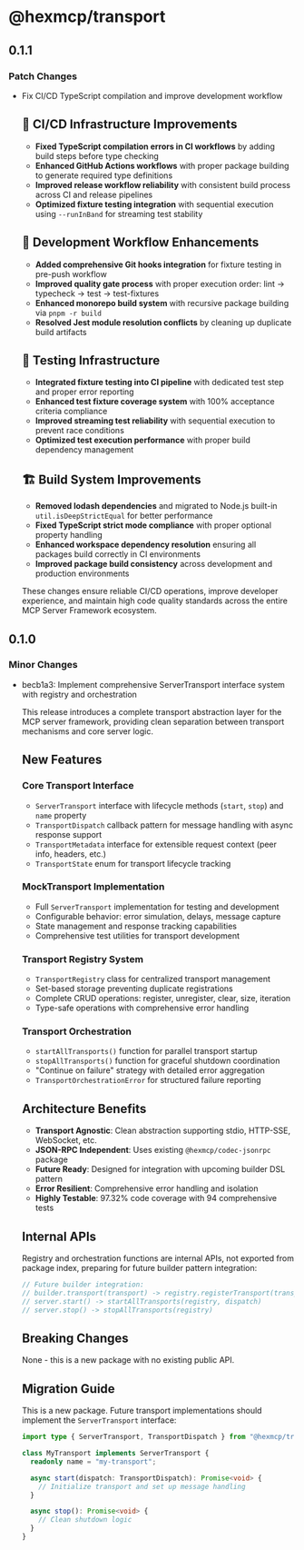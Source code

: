 # @hexmcp/transport

## 0.1.1

### Patch Changes

- Fix CI/CD TypeScript compilation and improve development workflow

  ## 🔧 CI/CD Infrastructure Improvements

  - **Fixed TypeScript compilation errors in CI workflows** by adding build steps before type checking
  - **Enhanced GitHub Actions workflows** with proper package building to generate required type definitions
  - **Improved release workflow reliability** with consistent build process across CI and release pipelines
  - **Optimized fixture testing integration** with sequential execution using `--runInBand` for streaming test stability

  ## 🎯 Development Workflow Enhancements

  - **Added comprehensive Git hooks integration** for fixture testing in pre-push workflow
  - **Improved quality gate process** with proper execution order: lint → typecheck → test → test-fixtures
  - **Enhanced monorepo build system** with recursive package building via `pnpm -r build`
  - **Resolved Jest module resolution conflicts** by cleaning up duplicate build artifacts

  ## 🧪 Testing Infrastructure

  - **Integrated fixture testing into CI pipeline** with dedicated test step and proper error reporting
  - **Enhanced test fixture coverage system** with 100% acceptance criteria compliance
  - **Improved streaming test reliability** with sequential execution to prevent race conditions
  - **Optimized test execution performance** with proper build dependency management

  ## 🏗️ Build System Improvements

  - **Removed lodash dependencies** and migrated to Node.js built-in `util.isDeepStrictEqual` for better performance
  - **Fixed TypeScript strict mode compliance** with proper optional property handling
  - **Enhanced workspace dependency resolution** ensuring all packages build correctly in CI environments
  - **Improved package build consistency** across development and production environments

  These changes ensure reliable CI/CD operations, improve developer experience, and maintain high code quality standards across the entire MCP Server Framework ecosystem.

## 0.1.0

### Minor Changes

- becb1a3: Implement comprehensive ServerTransport interface system with registry and orchestration

  This release introduces a complete transport abstraction layer for the MCP server framework, providing clean separation between transport mechanisms and core server logic.

  ## New Features

  ### Core Transport Interface

  - `ServerTransport` interface with lifecycle methods (`start`, `stop`) and `name` property
  - `TransportDispatch` callback pattern for message handling with async response support
  - `TransportMetadata` interface for extensible request context (peer info, headers, etc.)
  - `TransportState` enum for transport lifecycle tracking

  ### MockTransport Implementation

  - Full `ServerTransport` implementation for testing and development
  - Configurable behavior: error simulation, delays, message capture
  - State management and response tracking capabilities
  - Comprehensive test utilities for transport development

  ### Transport Registry System

  - `TransportRegistry` class for centralized transport management
  - Set-based storage preventing duplicate registrations
  - Complete CRUD operations: register, unregister, clear, size, iteration
  - Type-safe operations with comprehensive error handling

  ### Transport Orchestration

  - `startAllTransports()` function for parallel transport startup
  - `stopAllTransports()` function for graceful shutdown coordination
  - "Continue on failure" strategy with detailed error aggregation
  - `TransportOrchestrationError` for structured failure reporting

  ## Architecture Benefits

  - **Transport Agnostic**: Clean abstraction supporting stdio, HTTP-SSE, WebSocket, etc.
  - **JSON-RPC Independent**: Uses existing `@hexmcp/codec-jsonrpc` package
  - **Future Ready**: Designed for integration with upcoming builder DSL pattern
  - **Error Resilient**: Comprehensive error handling and isolation
  - **Highly Testable**: 97.32% code coverage with 94 comprehensive tests

  ## Internal APIs

  Registry and orchestration functions are internal APIs, not exported from package index, preparing for future builder pattern integration:

  ```typescript
  // Future builder integration:
  // builder.transport(transport) -> registry.registerTransport(transport)
  // server.start() -> startAllTransports(registry, dispatch)
  // server.stop() -> stopAllTransports(registry)
  ```

  ## Breaking Changes

  None - this is a new package with no existing public API.

  ## Migration Guide

  This is a new package. Future transport implementations should implement the `ServerTransport` interface:

  ```typescript
  import type { ServerTransport, TransportDispatch } from "@hexmcp/transport";

  class MyTransport implements ServerTransport {
    readonly name = "my-transport";

    async start(dispatch: TransportDispatch): Promise<void> {
      // Initialize transport and set up message handling
    }

    async stop(): Promise<void> {
      // Clean shutdown logic
    }
  }
  ```
